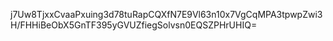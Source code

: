 j7Uw8TjxxCvaaPxuing3d78tuRapCQXfN7E9Vl63n10x7VgCqMPA3tpwpZwi3H/FHHiBeObX5GnTF395yGVUZfiegSolvsn0EQSZPHrUHIQ=